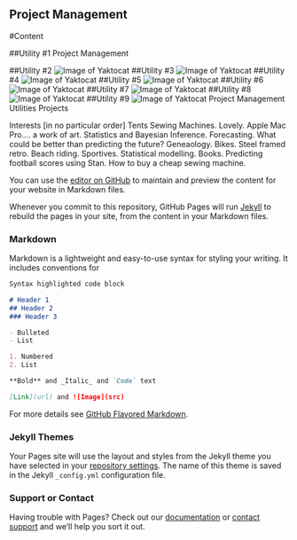 ## Project Management

#Content

##Utility #1 Project Management

##Utility #2
![Image of Yaktocat](https://louismehr.github.com/images/yaktocat.png)
##Utility #3
![Image of Yaktocat](https://louismehr.github.com/images/yaktocat.png)
##Utility #4
![Image of Yaktocat](https://louismehr.github.com/images/yaktocat.png)
##Utility #5
![Image of Yaktocat](https://louismehr.github.com/images/yaktocat.png)
##Utility #6
![Image of Yaktocat](https://louismehr.github.com/images/yaktocat.png)
##Utility #7
![Image of Yaktocat](https://louismehr.github.com/images/yaktocat.png)
##Utility #8
![Image of Yaktocat](https://louismehr.github.com/images/yaktocat.png)
##Utility #9
![Image of Yaktocat](https://louismehr.github.com/images/yaktocat.png)
Project Management
Utilities
Projects

Interests [in no particular order]
Tents
Sewing Machines.  Lovely.
Apple Mac Pro….  a work of art.
Statistics and Bayesian Inference.
Forecasting.  What could be better than predicting the future?
Geneaology.
Bikes.
Steel framed retro.
Beach riding.
Sportives.
Statistical modelling.
Books.
Predicting football scores using Stan.
How to buy a cheap sewing machine.


You can use the [editor on GitHub](https://github.com/louismehr/louismehr.github.io/edit/master/index.md) to maintain and preview the content for your website in Markdown files.

Whenever you commit to this repository, GitHub Pages will run [Jekyll](https://jekyllrb.com/) to rebuild the pages in your site, from the content in your Markdown files.

### Markdown

Markdown is a lightweight and easy-to-use syntax for styling your writing. It includes conventions for

```markdown
Syntax highlighted code block

# Header 1
## Header 2
### Header 3

- Bulleted
- List

1. Numbered
2. List

**Bold** and _Italic_ and `Code` text

[Link](url) and ![Image](src)
```

For more details see [GitHub Flavored Markdown](https://guides.github.com/features/mastering-markdown/).

### Jekyll Themes

Your Pages site will use the layout and styles from the Jekyll theme you have selected in your [repository settings](https://github.com/louismehr/louismehr.github.io/settings). The name of this theme is saved in the Jekyll `_config.yml` configuration file.

### Support or Contact

Having trouble with Pages? Check out our [documentation](https://docs.github.com/categories/github-pages-basics/) or [contact support](https://github.com/contact) and we’ll help you sort it out.
